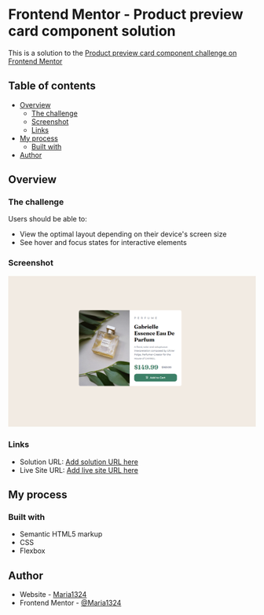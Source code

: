 # Frontend Mentor - Product preview card component solution

This is a solution to the <a href="https://www.frontendmentor.io/challenges/product-preview-card-component-GO7UmttRfa" rel="nofollow">Product preview card component challenge on Frontend Mentor</a>

## Table of contents

- [Overview](#overview)
  - [The challenge](#the-challenge)
  - [Screenshot](#screenshot)
  - [Links](#links)
- [My process](#my-process)
  - [Built with](#built-with)
- [Author](#author)

## Overview

### The challenge

Users should be able to:

- View the optimal layout depending on their device's screen size
- See hover and focus states for interactive elements

### Screenshot

<img src="https://github.com/Maria1324/preview_card/blob/main/images/Screenshot_14.png" alt="Screenshot" style="max-width: 100%;">


### Links

- Solution URL: [Add solution URL here](https://your-solution-url.com)
- Live Site URL: [Add live site URL here](https://your-live-site-url.com)

## My process

### Built with

- Semantic HTML5 markup
- CSS 
- Flexbox

## Author

- Website - [Maria1324](https://www.your-site.com)
- Frontend Mentor - [@Maria1324](https://www.frontendmentor.io/profile/yourusername)


